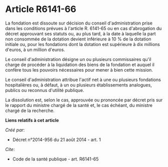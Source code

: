 # Article R6141-66

La fondation est dissoute sur décision du conseil d'administration prise dans les conditions prévues à l'article R. 6141-65
ou en cas d'abrogation du décret approuvant ses statuts ou, au plus tard, à la date à laquelle la part non consommée de la
dotation devient inférieure à 10 % de la dotation initiale ou, pour les fondations dont la dotation est supérieure à dix
millions d'euros, à un million d'euros. 

Le conseil d'administration désigne un ou plusieurs commissaires qu'il charge de procéder à la liquidation des biens de la
fondation et auquel il confère tous les pouvoirs nécessaires pour mener à bien cette mission. 

Le conseil d'administration attribue l'actif net à une ou plusieurs fondations hospitalières ou, à défaut, à un ou plusieurs
établissements analogues, publics ou reconnus d'utilité publique. 

La dissolution est, selon le cas, approuvée ou prononcée par décret pris sur le rapport du ministre chargé de la santé et, le
cas échéant, du ministre chargé de la recherche.

**Liens relatifs à cet article**

_Créé par_:

  - Décret n°2014-956 du 21 août 2014 - art. 1

_Cite_:

  - Code de la santé publique - art. R6141-65
